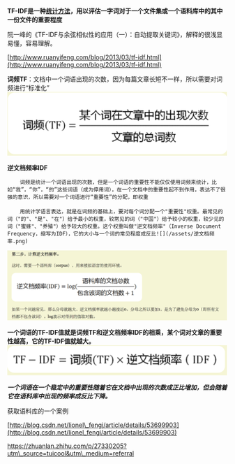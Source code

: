 **TF-IDF是一种**[**统计方法**](http://link.zhihu.com/?target=http%3A//baike.baidu.com/item/%E7%BB%9F%E8%AE%A1%E6%96%B9%E6%B3%95)**，用以评估一字词对于一个文件集或一个语料库中的其中一份文件的重要程度**

阮一峰的《TF-IDF与余弦相似性的应用（一）：自动提取关键词》，解释的很浅显易懂，容易理解。

[http://www.ruanyifeng.com/blog/2013/03/tf-idf.html](http://www.ruanyifeng.com/blog/2013/03/tf-idf.html)

**词频TF**：文档中一个词语出现的次数，因为每篇文章长短不一样，所以需要对词频进行“标准化”![](/assets/词频.png)

**逆文档频率IDF**

```
    词频是统计一个词语出现的次数，但是一个词语的重要性不能仅仅使用词频来统计，比如“我”，“你”，“的”这些词语（成为停用词），在一个文档中的重要性起不到作用，表达不了很强的意识，所以需要对一个词语进行“重要性”的分配，即权重

    用统计学语言表达，就是在词频的基础上，要对每个词分配一个"重要性"权重。最常见的词（"的"、"是"、"在"）给予最小的权重，较常见的词（"中国"）给予较小的权重，较少见的词（"蜜蜂"、"养殖"）给予较大的权重。这个权重叫做"逆文档频率"（Inverse Document Frequency，缩写为IDF），它的大小与一个词的常见程度成反比![](/assets/逆文档频率.png)
```

![](/assets/逆文档频率.png)

**一个词语的TF-IDF值就是词频TF和逆文档频率IDF的相乘，某个词对文章的重要性越高，它的TF-IDF值就越大。**![](/assets/TF-IDF.png)

_**一个词语在一个稳定中的重要性随着它在文档中出现的次数成正比增加，但会随着它在语料库中出现的频率成反比下降。**_

获取语料库的一个案例

[http://blog.csdn.net/lionel\_fengj/article/details/53699903](http://blog.csdn.net/lionel_fengj/article/details/53699903)

https://zhuanlan.zhihu.com/p/27330205?utm\_source=tuicool&utm\_medium=referral


